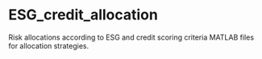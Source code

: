 # ESG_credit_allocation
Risk allocations according to ESG and credit scoring criteria
MATLAB files for allocation strategies. 
